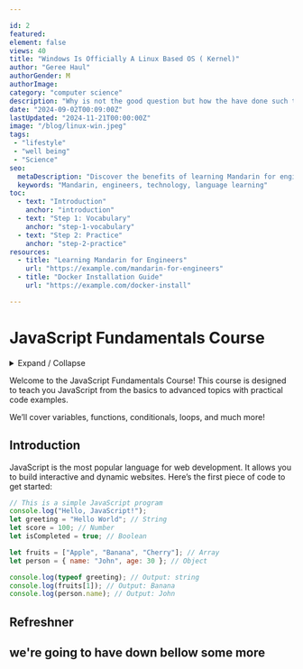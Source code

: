 ```yaml
---

id: 2
featured: 
element: false
views: 40
title: "Windows Is Officially A Linux Based OS ( Kernel)"
author: "Geree Haul"
authorGender: M
authorImage: 
category: "computer science"
description: "Why is not the good question but how the have done such thing at all"
date: "2024-09-02T00:09:00Z"
lastUpdated: "2024-11-21T00:00:00Z"
image: "/blog/linux-win.jpeg"
tags:
 - "lifestyle"
 - "well being"
 - "Science"
seo:
  metaDescription: "Discover the benefits of learning Mandarin for engineers in a globalized world."
  keywords: "Mandarin, engineers, technology, language learning"
toc:
  - text: "Introduction"
    anchor: "introduction"
  - text: "Step 1: Vocabulary"
    anchor: "step-1-vocabulary"
  - text: "Step 2: Practice"
    anchor: "step-2-practice"
resources:
  - title: "Learning Mandarin for Engineers"
    url: "https://example.com/mandarin-for-engineers"
  - title: "Docker Installation Guide"
    url: "https://example.com/docker-install"

---
```

# JavaScript Fundamentals Course

<details markdown='1'><summary>Expand / Collapse</summary>
Take it to the palin
- Great bills
-  The lighter
- Make money

</details>

Welcome to the JavaScript Fundamentals Course! This course is designed to teach you JavaScript from the basics to advanced topics with practical code examples.

We’ll cover variables, functions, conditionals, loops, and much more!


## Introduction

JavaScript is the most popular language for web development. It allows you to build interactive and dynamic websites. Here’s the first piece of code to get started:


```js
// This is a simple JavaScript program
console.log("Hello, JavaScript!");
let greeting = "Hello World"; // String
let score = 100; // Number
let isCompleted = true; // Boolean

let fruits = ["Apple", "Banana", "Cherry"]; // Array
let person = { name: "John", age: 30 }; // Object

console.log(typeof greeting); // Output: string
console.log(fruits[1]); // Output: Banana
console.log(person.name); // Output: John
```
## Refreshner 
 
 we're going to have down bellow some more
---



